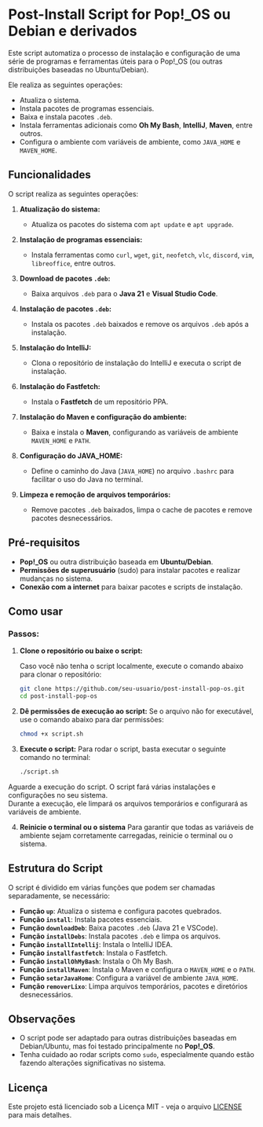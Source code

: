 # Post-Install Script for Pop!_OS ou Debian e derivados

Este script automatiza o processo de instalação e configuração de uma série de programas e ferramentas úteis para o Pop!_OS (ou outras distribuições baseadas no Ubuntu/Debian).

Ele realiza as seguintes operações:
- Atualiza o sistema.
- Instala pacotes de programas essenciais.
- Baixa e instala pacotes `.deb`.
- Instala ferramentas adicionais como **Oh My Bash**, **IntelliJ**, **Maven**, entre outros.
- Configura o ambiente com variáveis de ambiente, como `JAVA_HOME` e `MAVEN_HOME`.

## Funcionalidades

O script realiza as seguintes operações:

1. **Atualização do sistema:**
   - Atualiza os pacotes do sistema com `apt update` e `apt upgrade`.
   
2. **Instalação de programas essenciais:**
   - Instala ferramentas como `curl`, `wget`, `git`, `neofetch`, `vlc`, `discord`, `vim`, `libreoffice`, entre outros.

3. **Download de pacotes `.deb`:**
   - Baixa arquivos `.deb` para o **Java 21** e **Visual Studio Code**.

4. **Instalação de pacotes `.deb`:**
   - Instala os pacotes `.deb` baixados e remove os arquivos `.deb` após a instalação.

5. **Instalação do IntelliJ:**
   - Clona o repositório de instalação do IntelliJ e executa o script de instalação.

6. **Instalação do Fastfetch:**
   - Instala o **Fastfetch** de um repositório PPA.

7. **Instalação do Maven e configuração do ambiente:**
   - Baixa e instala o **Maven**, configurando as variáveis de ambiente `MAVEN_HOME` e `PATH`.

8. **Configuração do JAVA_HOME:**
   - Define o caminho do Java (`JAVA_HOME`) no arquivo `.bashrc` para facilitar o uso do Java no terminal.

9. **Limpeza e remoção de arquivos temporários:**
   - Remove pacotes `.deb` baixados, limpa o cache de pacotes e remove pacotes desnecessários.

## Pré-requisitos

- **Pop!_OS** ou outra distribuição baseada em **Ubuntu/Debian**.
- **Permissões de superusuário** (sudo) para instalar pacotes e realizar mudanças no sistema.
- **Conexão com a internet** para baixar pacotes e scripts de instalação.

## Como usar

### Passos:

1. **Clone o repositório ou baixe o script:**

   Caso você não tenha o script localmente, execute o comando abaixo para clonar o repositório:

   ```bash
   git clone https://github.com/seu-usuario/post-install-pop-os.git
   cd post-install-pop-os
   

2. **Dê permissões de execução ao script:**
   Se o arquivo não for executável, use o comando abaixo para dar permissões:

    ```bash
    chmod +x script.sh

3. **Execute o script:**
   Para rodar o script, basta executar o seguinte comando no terminal:
  
    ```bash
    ./script.sh
 
  Aguarde a execução do script. O script fará várias instalações e configurações no seu sistema.  
  Durante a execução, ele limpará os arquivos temporários e configurará as variáveis de ambiente.

4. **Reinicie o terminal ou o sistema**
    Para garantir que todas as variáveis de ambiente sejam corretamente carregadas, reinicie o terminal ou o sistema.


## Estrutura do Script

O script é dividido em várias funções que podem ser chamadas separadamente, se necessário:

- **Função `up`**: Atualiza o sistema e configura pacotes quebrados.
- **Função `install`**: Instala pacotes essenciais.
- **Função `downloadDeb`**: Baixa pacotes `.deb` (Java 21 e VSCode).
- **Função `installDebs`**: Instala pacotes `.deb` e limpa os arquivos.
- **Função `installIntellij`**: Instala o IntelliJ IDEA.
- **Função `installfastfetch`**: Instala o Fastfetch.
- **Função `installOhMyBash`**: Instala o Oh My Bash.
- **Função `installMaven`**: Instala o Maven e configura o `MAVEN_HOME` e o `PATH`.
- **Função `setarJavaHome`**: Configura a variável de ambiente `JAVA_HOME`.
- **Função `removerLixo`**: Limpa arquivos temporários, pacotes e diretórios desnecessários.

## Observações

- O script pode ser adaptado para outras distribuições baseadas em Debian/Ubuntu, mas foi testado principalmente no **Pop!_OS**.
- Tenha cuidado ao rodar scripts como `sudo`, especialmente quando estão fazendo alterações significativas no sistema.



## Licença

Este projeto está licenciado sob a Licença MIT - veja o arquivo [LICENSE](LICENSE.txt) para mais detalhes.

